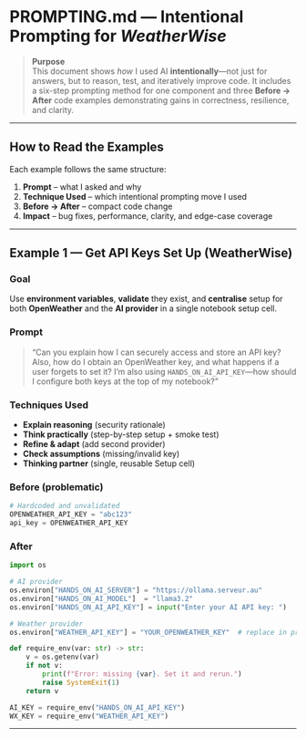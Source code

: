 # PROMPTING.md — Intentional Prompting for *WeatherWise*

> **Purpose**  
> This document shows *how* I used AI **intentionally**—not just for answers, but to reason, test, and iteratively improve code. It includes a six-step prompting method for one component and three **Before → After** code examples demonstrating gains in correctness, resilience, and clarity.

---

## How to Read the Examples
Each example follows the same structure:
1. **Prompt** – what I asked and why  
2. **Technique Used** – which intentional prompting move I used  
3. **Before → After** – compact code change  
4. **Impact** – bug fixes, performance, clarity, and edge-case coverage

---

## Example 1 — Get API Keys Set Up (WeatherWise)

### Goal
Use **environment variables**, **validate** they exist, and **centralise** setup for both **OpenWeather** and the **AI provider** in a single notebook setup cell.

### Prompt
> “Can you explain how I can securely access and store an API key? Also, how do I obtain an OpenWeather key, and what happens if a user forgets to set it? I’m also using `HANDS_ON_AI_API_KEY`—how should I configure both keys at the top of my notebook?”

### Techniques Used
- **Explain reasoning** (security rationale)  
- **Think practically** (step-by-step setup + smoke test)  
- **Refine & adapt** (add second provider)  
- **Check assumptions** (missing/invalid key)  
- **Thinking partner** (single, reusable Setup cell)

### Before (problematic)
```python
# Hardcoded and unvalidated
OPENWEATHER_API_KEY = "abc123"
api_key = OPENWEATHER_API_KEY
```
### After
```python
import os

# AI provider
os.environ["HANDS_ON_AI_SERVER"] = "https://ollama.serveur.au"
os.environ["HANDS_ON_AI_MODEL"]  = "llama3.2"
os.environ["HANDS_ON_AI_API_KEY"] = input("Enter your AI API key: ")

# Weather provider
os.environ["WEATHER_API_KEY"] = "YOUR_OPENWEATHER_KEY"  # replace in production

def require_env(var: str) -> str:
    v = os.getenv(var)
    if not v:
        print(f"Error: missing {var}. Set it and rerun.")
        raise SystemExit(1)
    return v

AI_KEY = require_env("HANDS_ON_AI_API_KEY")
WX_KEY = require_env("WEATHER_API_KEY")
```
---
